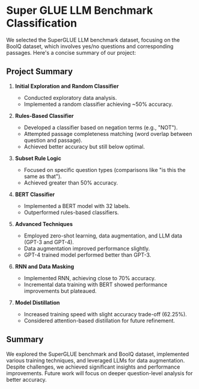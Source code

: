 # Super GLUE LLM Benchmark Classification

We selected the SuperGLUE LLM benchmark dataset, focusing on the BoolQ dataset, which involves yes/no questions and corresponding passages. Here's a concise summary of our project:

## Project Summary

1. **Initial Exploration and Random Classifier**
   - Conducted exploratory data analysis.
   - Implemented a random classifier achieving ~50% accuracy.

2. **Rules-Based Classifier**
   - Developed a classifier based on negation terms (e.g., "NOT").
   - Attempted passage completeness matching (word overlap between question and passage).
   - Achieved better accuracy but still below optimal.

3. **Subset Rule Logic**
   - Focused on specific question types (comparisons like "is this the same as that").
   - Achieved greater than 50% accuracy.

4. **BERT Classifier**
   - Implemented a BERT model with 32 labels.
   - Outperformed rules-based classifiers.

5. **Advanced Techniques**
   - Employed zero-shot learning, data augmentation, and LLM data (GPT-3 and GPT-4).
   - Data augmentation improved performance slightly.
   - GPT-4 trained model performed better than GPT-3.

6. **RNN and Data Masking**
   - Implemented RNN, achieving close to 70% accuracy.
   - Incremental data training with BERT showed performance improvements but plateaued.

7. **Model Distillation**
   - Increased training speed with slight accuracy trade-off (62.25%).
   - Considered attention-based distillation for future refinement.

## Summary

We explored the SuperGLUE benchmark and BoolQ dataset, implemented various training techniques, and leveraged LLMs for data augmentation. Despite challenges, we achieved significant insights and performance improvements. Future work will focus on deeper question-level analysis for better accuracy.

